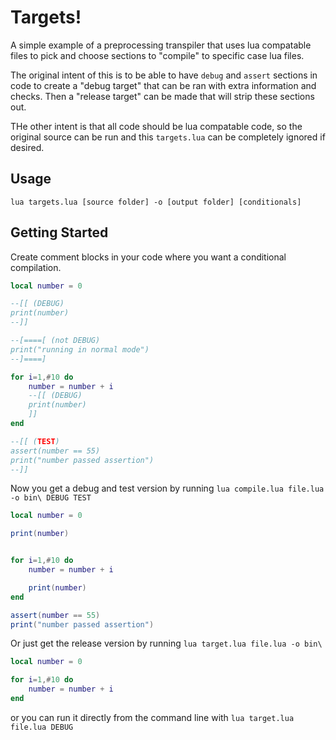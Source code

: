 # Targets!

A simple example of a preprocessing transpiler that uses lua compatable files to pick and choose sections to "compile" to specific case lua files.

The original intent of this is to be able to have `debug` and `assert` sections in code to create a "debug target" that can be ran with extra information and checks. Then a "release target" can be made that will strip these sections out.

THe other intent is that all code should be lua compatable code, so the original source can be run and this `targets.lua` can be completely ignored if desired.

## Usage

```
lua targets.lua [source folder] -o [output folder] [conditionals] 
```

## Getting Started

Create comment blocks in your code where you want a conditional compilation.

```lua
local number = 0

--[[ (DEBUG)
print(number)
--]]

--[====[ (not DEBUG)
print("running in normal mode")
--]====]

for i=1,#10 do
    number = number + i
    --[[ (DEBUG) 
    print(number)
    ]]
end

--[[ (TEST)
assert(number == 55)
print("number passed assertion")
--]]
```

Now you get a debug and test version by running `lua compile.lua file.lua -o bin\ DEBUG TEST` 

```lua
local number = 0

print(number)


for i=1,#10 do
    number = number + i

    print(number)
end

assert(number == 55)
print("number passed assertion")

```

Or just get the release version by running `lua target.lua file.lua -o bin\`

```lua
local number = 0

for i=1,#10 do
    number = number + i
end
```

or you can run it directly from the command line with `lua target.lua file.lua DEBUG`